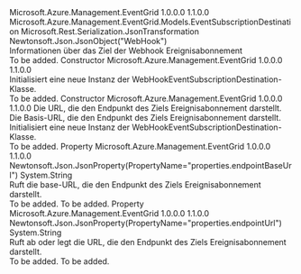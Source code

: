 <Type Name="WebHookEventSubscriptionDestination" FullName="Microsoft.Azure.Management.EventGrid.Models.WebHookEventSubscriptionDestination">
  <TypeSignature Language="C#" Value="public class WebHookEventSubscriptionDestination : Microsoft.Azure.Management.EventGrid.Models.EventSubscriptionDestination" />
  <TypeSignature Language="ILAsm" Value=".class public auto ansi beforefieldinit WebHookEventSubscriptionDestination extends Microsoft.Azure.Management.EventGrid.Models.EventSubscriptionDestination" />
  <TypeSignature Language="DocId" Value="T:Microsoft.Azure.Management.EventGrid.Models.WebHookEventSubscriptionDestination" />
  <TypeSignature Language="VB.NET" Value="Public Class WebHookEventSubscriptionDestination&#xA;Inherits EventSubscriptionDestination" />
  <TypeSignature Language="F#" Value="type WebHookEventSubscriptionDestination = class&#xA;    inherit EventSubscriptionDestination" />
  <AssemblyInfo>
    <AssemblyName>Microsoft.Azure.Management.EventGrid</AssemblyName>
    <AssemblyVersion>1.0.0.0</AssemblyVersion>
    <AssemblyVersion>1.1.0.0</AssemblyVersion>
  </AssemblyInfo>
  <Base>
    <BaseTypeName>Microsoft.Azure.Management.EventGrid.Models.EventSubscriptionDestination</BaseTypeName>
  </Base>
  <Interfaces />
  <Attributes>
    <Attribute>
      <AttributeName>Microsoft.Rest.Serialization.JsonTransformation</AttributeName>
    </Attribute>
    <Attribute>
      <AttributeName>Newtonsoft.Json.JsonObject("WebHook")</AttributeName>
    </Attribute>
  </Attributes>
  <Docs>
    <summary>
            Informationen über das Ziel der Webhook Ereignisabonnement
            </summary>
    <remarks>To be added.</remarks>
  </Docs>
  <Members>
    <Member MemberName=".ctor">
      <MemberSignature Language="C#" Value="public WebHookEventSubscriptionDestination ();" />
      <MemberSignature Language="ILAsm" Value=".method public hidebysig specialname rtspecialname instance void .ctor() cil managed" />
      <MemberSignature Language="DocId" Value="M:Microsoft.Azure.Management.EventGrid.Models.WebHookEventSubscriptionDestination.#ctor" />
      <MemberSignature Language="VB.NET" Value="Public Sub New ()" />
      <MemberType>Constructor</MemberType>
      <AssemblyInfo>
        <AssemblyName>Microsoft.Azure.Management.EventGrid</AssemblyName>
        <AssemblyVersion>1.0.0.0</AssemblyVersion>
        <AssemblyVersion>1.1.0.0</AssemblyVersion>
      </AssemblyInfo>
      <Parameters />
      <Docs>
        <summary>
            Initialisiert eine neue Instanz der WebHookEventSubscriptionDestination-Klasse.
            </summary>
        <remarks>To be added.</remarks>
      </Docs>
    </Member>
    <Member MemberName=".ctor">
      <MemberSignature Language="C#" Value="public WebHookEventSubscriptionDestination (string endpointUrl = null, string endpointBaseUrl = null);" />
      <MemberSignature Language="ILAsm" Value=".method public hidebysig specialname rtspecialname instance void .ctor(string endpointUrl, string endpointBaseUrl) cil managed" />
      <MemberSignature Language="DocId" Value="M:Microsoft.Azure.Management.EventGrid.Models.WebHookEventSubscriptionDestination.#ctor(System.String,System.String)" />
      <MemberSignature Language="VB.NET" Value="Public Sub New (Optional endpointUrl As String = null, Optional endpointBaseUrl As String = null)" />
      <MemberSignature Language="F#" Value="new Microsoft.Azure.Management.EventGrid.Models.WebHookEventSubscriptionDestination : string * string -&gt; Microsoft.Azure.Management.EventGrid.Models.WebHookEventSubscriptionDestination" Usage="new Microsoft.Azure.Management.EventGrid.Models.WebHookEventSubscriptionDestination (endpointUrl, endpointBaseUrl)" />
      <MemberType>Constructor</MemberType>
      <AssemblyInfo>
        <AssemblyName>Microsoft.Azure.Management.EventGrid</AssemblyName>
        <AssemblyVersion>1.0.0.0</AssemblyVersion>
        <AssemblyVersion>1.1.0.0</AssemblyVersion>
      </AssemblyInfo>
      <Parameters>
        <Parameter Name="endpointUrl" Type="System.String" />
        <Parameter Name="endpointBaseUrl" Type="System.String" />
      </Parameters>
      <Docs>
        <param name="endpointUrl">Die URL, die den Endpunkt des Ziels Ereignisabonnement darstellt.</param>
        <param name="endpointBaseUrl">Die Basis-URL, die den Endpunkt des Ziels Ereignisabonnement darstellt.</param>
        <summary>
            Initialisiert eine neue Instanz der WebHookEventSubscriptionDestination-Klasse.
            </summary>
        <remarks>To be added.</remarks>
      </Docs>
    </Member>
    <Member MemberName="EndpointBaseUrl">
      <MemberSignature Language="C#" Value="public string EndpointBaseUrl { get; }" />
      <MemberSignature Language="ILAsm" Value=".property instance string EndpointBaseUrl" />
      <MemberSignature Language="DocId" Value="P:Microsoft.Azure.Management.EventGrid.Models.WebHookEventSubscriptionDestination.EndpointBaseUrl" />
      <MemberSignature Language="VB.NET" Value="Public ReadOnly Property EndpointBaseUrl As String" />
      <MemberSignature Language="F#" Value="member this.EndpointBaseUrl : string" Usage="Microsoft.Azure.Management.EventGrid.Models.WebHookEventSubscriptionDestination.EndpointBaseUrl" />
      <MemberType>Property</MemberType>
      <AssemblyInfo>
        <AssemblyName>Microsoft.Azure.Management.EventGrid</AssemblyName>
        <AssemblyVersion>1.0.0.0</AssemblyVersion>
        <AssemblyVersion>1.1.0.0</AssemblyVersion>
      </AssemblyInfo>
      <Attributes>
        <Attribute>
          <AttributeName>Newtonsoft.Json.JsonProperty(PropertyName="properties.endpointBaseUrl")</AttributeName>
        </Attribute>
      </Attributes>
      <ReturnValue>
        <ReturnType>System.String</ReturnType>
      </ReturnValue>
      <Docs>
        <summary>
            Ruft die base-URL, die den Endpunkt des Ziels Ereignisabonnement darstellt.
            </summary>
        <value>To be added.</value>
        <remarks>To be added.</remarks>
      </Docs>
    </Member>
    <Member MemberName="EndpointUrl">
      <MemberSignature Language="C#" Value="public string EndpointUrl { get; set; }" />
      <MemberSignature Language="ILAsm" Value=".property instance string EndpointUrl" />
      <MemberSignature Language="DocId" Value="P:Microsoft.Azure.Management.EventGrid.Models.WebHookEventSubscriptionDestination.EndpointUrl" />
      <MemberSignature Language="VB.NET" Value="Public Property EndpointUrl As String" />
      <MemberSignature Language="F#" Value="member this.EndpointUrl : string with get, set" Usage="Microsoft.Azure.Management.EventGrid.Models.WebHookEventSubscriptionDestination.EndpointUrl" />
      <MemberType>Property</MemberType>
      <AssemblyInfo>
        <AssemblyName>Microsoft.Azure.Management.EventGrid</AssemblyName>
        <AssemblyVersion>1.0.0.0</AssemblyVersion>
        <AssemblyVersion>1.1.0.0</AssemblyVersion>
      </AssemblyInfo>
      <Attributes>
        <Attribute>
          <AttributeName>Newtonsoft.Json.JsonProperty(PropertyName="properties.endpointUrl")</AttributeName>
        </Attribute>
      </Attributes>
      <ReturnValue>
        <ReturnType>System.String</ReturnType>
      </ReturnValue>
      <Docs>
        <summary>
            Ruft ab oder legt die URL, die den Endpunkt des Ziels Ereignisabonnement darstellt.
            </summary>
        <value>To be added.</value>
        <remarks>To be added.</remarks>
      </Docs>
    </Member>
  </Members>
</Type>
